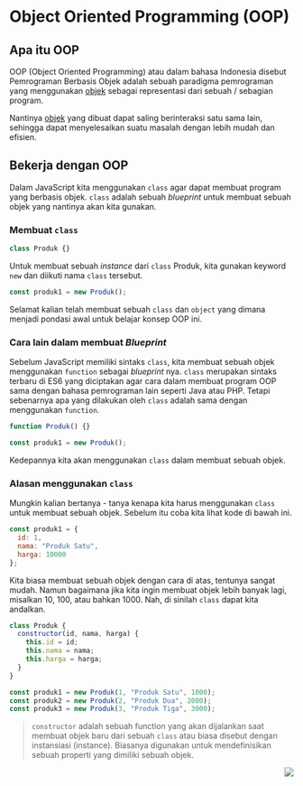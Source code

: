 # Object Oriented Programming (OOP)

## Apa itu OOP

OOP (Object Oriented Programming) atau dalam bahasa Indonesia disebut Pemrograman Berbasis Objek adalah sebuah paradigma pemrograman yang menggunakan [objek](../../Basic/011_object) sebagai representasi dari sebuah / sebagian program.

Nantinya [objek](../../Basic/011_object) yang dibuat dapat saling berinteraksi satu sama lain, sehingga dapat menyelesaikan suatu masalah dengan lebih mudah dan efisien.

## Bekerja dengan OOP

Dalam JavaScript kita menggunakan `class` agar dapat membuat program yang berbasis objek. `class` adalah sebuah _blueprint_ untuk membuat sebuah objek yang nantinya akan kita gunakan.

### Membuat `class`

```js
class Produk {}
```

Untuk membuat sebuah _instance_ dari `class` Produk, kita gunakan keyword `new` dan diikuti nama `class` tersebut.

```js
const produk1 = new Produk();
```

Selamat kalian telah membuat sebuah `class` dan `object` yang dimana menjadi pondasi awal untuk belajar konsep OOP ini.

### Cara lain dalam membuat _Blueprint_

Sebelum JavaScript memiliki sintaks `class`, kita membuat sebuah objek menggunakan `function` sebagai _blueprint_ nya. `class` merupakan sintaks terbaru di ES6 yang diciptakan agar cara dalam membuat program OOP sama dengan bahasa pemrograman lain seperti Java atau PHP. Tetapi sebenarnya apa yang dilakukan oleh `class` adalah sama dengan menggunakan `function`.

```js
function Produk() {}

const produk1 = new Produk();
```

Kedepannya kita akan menggunakan `class` dalam membuat sebuah objek.

### Alasan menggunakan `class`

Mungkin kalian bertanya - tanya kenapa kita harus menggunakan `class` untuk membuat sebuah objek. Sebelum itu coba kita lihat kode di bawah ini.

```js
const produk1 = {
  id: 1,
  nama: "Produk Satu",
  harga: 10000
};
```

Kita biasa membuat sebuah objek dengan cara di atas, tentunya sangat mudah. Namun bagaimana jika kita ingin membuat objek lebih banyak lagi, misalkan 10, 100, atau bahkan 1000. Nah, di sinilah `class` dapat kita andalkan.

```js
class Produk {
  constructor(id, nama, harga) {
    this.id = id;
    this.nama = nama;
    this.harga = harga;
  }
}

const produk1 = new Produk(1, "Produk Satu", 1000);
const produk2 = new Produk(2, "Produk Dua", 2000);
const produk3 = new Produk(3, "Produk Tiga", 3000);
```

> `constructor` adalah sebuah function yang akan dijalankan saat membuat objek baru dari sebuah `class` atau biasa disebut dengan instansiasi (instance).
> Biasanya digunakan untuk mendefinisikan sebuah properti yang dimiliki sebuah objek.

[<img align="right" src="https://api.bellshade.org/badge/navigation?badgeType=next&text=Object, Property, Method" />](../002_Object_Property_Method)
